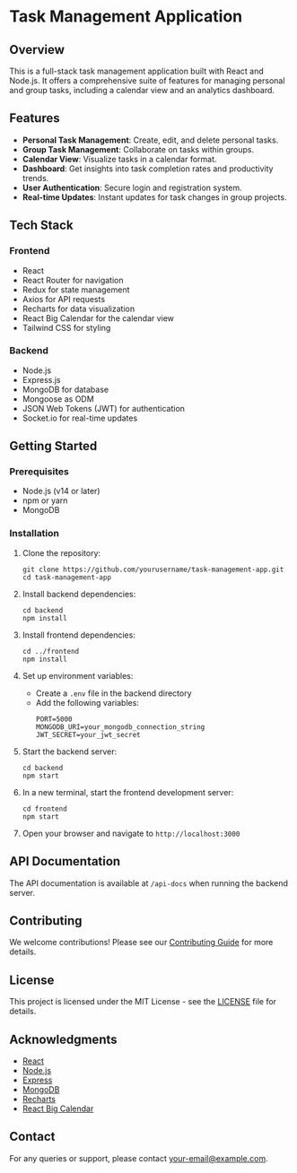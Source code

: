 # Task Management Application

## Overview

This is a full-stack task management application built with React and Node.js. It offers a comprehensive suite of features for managing personal and group tasks, including a calendar view and an analytics dashboard.

## Features

- **Personal Task Management**: Create, edit, and delete personal tasks.
- **Group Task Management**: Collaborate on tasks within groups.
- **Calendar View**: Visualize tasks in a calendar format.
- **Dashboard**: Get insights into task completion rates and productivity trends.
- **User Authentication**: Secure login and registration system.
- **Real-time Updates**: Instant updates for task changes in group projects.

## Tech Stack

### Frontend
- React
- React Router for navigation
- Redux for state management
- Axios for API requests
- Recharts for data visualization
- React Big Calendar for the calendar view
- Tailwind CSS for styling

### Backend
- Node.js
- Express.js
- MongoDB for database
- Mongoose as ODM
- JSON Web Tokens (JWT) for authentication
- Socket.io for real-time updates

## Getting Started

### Prerequisites
- Node.js (v14 or later)
- npm or yarn
- MongoDB

### Installation

1. Clone the repository:
   ```
   git clone https://github.com/yourusername/task-management-app.git
   cd task-management-app
   ```

2. Install backend dependencies:
   ```
   cd backend
   npm install
   ```

3. Install frontend dependencies:
   ```
   cd ../frontend
   npm install
   ```

4. Set up environment variables:
   - Create a `.env` file in the backend directory
   - Add the following variables:
     ```
     PORT=5000
     MONGODB_URI=your_mongodb_connection_string
     JWT_SECRET=your_jwt_secret
     ```

5. Start the backend server:
   ```
   cd backend
   npm start
   ```

6. In a new terminal, start the frontend development server:
   ```
   cd frontend
   npm start
   ```

7. Open your browser and navigate to `http://localhost:3000`

## API Documentation

The API documentation is available at `/api-docs` when running the backend server.

## Contributing

We welcome contributions! Please see our [Contributing Guide](CONTRIBUTING.md) for more details.

## License

This project is licensed under the MIT License - see the [LICENSE](LICENSE) file for details.

## Acknowledgments

- [React](https://reactjs.org/)
- [Node.js](https://nodejs.org/)
- [Express](https://expressjs.com/)
- [MongoDB](https://www.mongodb.com/)
- [Recharts](https://recharts.org/)
- [React Big Calendar](https://github.com/jquense/react-big-calendar)

## Contact

For any queries or support, please contact [your-email@example.com](mailto:your-email@example.com).
